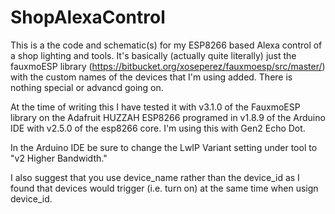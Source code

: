 # ShopAlexaControl

This is a the code and schematic(s) for my ESP8266 based Alexa control of a shop lighting and tools. It's basically (actually quite literally) just the fauxmoESP library (https://bitbucket.org/xoseperez/fauxmoesp/src/master/) with the custom names of the devices that I'm using added. There is nothing special or advancd going on.

At the time of writing this I have tested it with v3.1.0 of the FauxmoESP library on the Adafruit HUZZAH ESP8266 programed in v1.8.9 of the Arduino IDE with v2.5.0 of the esp8266 core. I'm using this with Gen2 Echo Dot.

In the Arduino IDE be sure to change the LwIP Variant setting under tool to "v2 Higher Bandwidth."

I also suggest that you use device_name rather than the device_id as I found that devices would trigger (i.e. turn on) at the same time when usign device_id.


